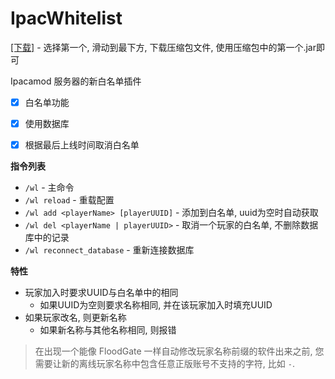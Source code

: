 # IpacWhitelist

[[下载]](https://github.com/ApliNi/IpacWhitelist/actions) - 选择第一个, 滑动到最下方, 下载压缩包文件, 使用压缩包中的第一个.jar即可


Ipacamod 服务器的新白名单插件
- [x] 白名单功能
- [x] 使用数据库
- [x] 根据最后上线时间取消白名单


**指令列表**
- `/wl` - 主命令
- `/wl reload` - 重载配置
- `/wl add <playerName> [playerUUID]` - 添加到白名单, uuid为空时自动获取
- `/wl del <playerName | playerUUID>` - 取消一个玩家的白名单, 不删除数据库中的记录
- `/wl reconnect_database` - 重新连接数据库


**特性**
- 玩家加入时要求UUID与白名单中的相同
  - 如果UUID为空则要求名称相同, 并在该玩家加入时填充UUID
- 如果玩家改名, 则更新名称
  - 如果新名称与其他名称相同, 则报错

> 在出现一个能像 FloodGate 一样自动修改玩家名称前缀的软件出来之前, 您需要让新的离线玩家名称中包含任意正版账号不支持的字符, 比如 `-`. 